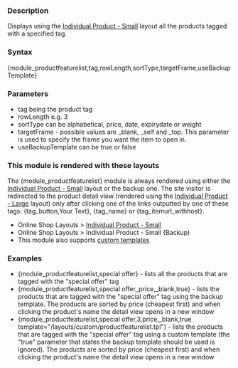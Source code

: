 <div class="description">
<h3 class="skiptoc">Description</h3>
<p>Displays using the <a href="http://knowledgebase6.businesscatalyst.com/kb/modules-and-tags-reference/layouts/e-commerce/individual-product-small">Individual Product - Small</a> layout all the products tagged with a specified tag.</p>
</div>
<div id="syntax">
<h3>Syntax</h3>
<p>{<span>module_productfeaturelist,tag,rowLength,sortType,targetFrame,useBackupTemplate</span>}</p>
</div>
<div id="parameters">
<h3>Parameters</h3>
<ul>
    <li>tag being the product tag</li>
    <li>rowLength e.g. 3</li>
    <li>sortType can be alphabetical, price, date, expirydate or weight</li>
    <li>targetFrame - possible values are  _blank, _self and _top. This parameter is used to specify the frame you want the item to open in.</li>
    <li>useBackupTemplate can be true or false</li>
</ul>
</div>
<div id="layouts">
<h3>This module is rendered with these layouts</h3>
<p>
The {<span>module_productfeaturelist</span>} module is always rendered using either the <a href="http://knowledgebase6.businesscatalyst.com/kb/modules-and-tags-reference/layouts/e-commerce/individual-product-small">Individual Product - Small</a> layout or the backup one. The site visitor is redirected to the product detail view (rendered using the <a href="http://knowledgebase6.businesscatalyst.com/kb/modules-and-tags-reference/layouts/e-commerce/individual-product-large">Individual Product - Large</a> layout) only after clicking one of the links outputted by one of these tags: {<span>tag_button,Your Text</span>}, {<span>tag_name</span>} or {<span>tag_itemurl_withhost</span>}.
</p>
<ul>
    <li>Online Shop Layouts &gt; <a href="http://knowledgebase6.businesscatalyst.com/kb/modules-and-tags-reference/layouts/e-commerce/individual-product-small">Individual Product - Small</a></li>
    <li>Online Shop Layouts &gt; Individual Product - Small {<span>Backup)</span></li>
    <li>This module also supports <a href="http://knowledgebase6.businesscatalyst.com/kb/modules-and-tags-reference/layouts/custom-templates">custom templates</a></li>
</ul>
</div>
<div id="Examples">
<h3>Examples</h3>
<ul>
    <li>{<span>module_productfeaturelist,special offer</span>} - lists all the products that are tagged with the "special offer" tag</li>
    <li>{<span>module_productfeaturelist,special offer,,price,_blank,true</span>} - lists the products that are tagged with the "special offer" tag using the backup template. The products are sorted by price (cheapest first) and when clicking the product's name the detail view opens in a new window</li>
    <li>{<span>module_productfeaturelist,special offer,3,price,_blank,true template="/layouts/custom/productfeaturelist.tpl"</span>} - lists the products that are tagged with the "special offer" tag using a custom template (the "true" parameter that states the backup template should be used is ignored). The products are sorted by price (cheapest first) and when clicking the product's name the detail view opens in a new window</li>
</ul>
</div>
